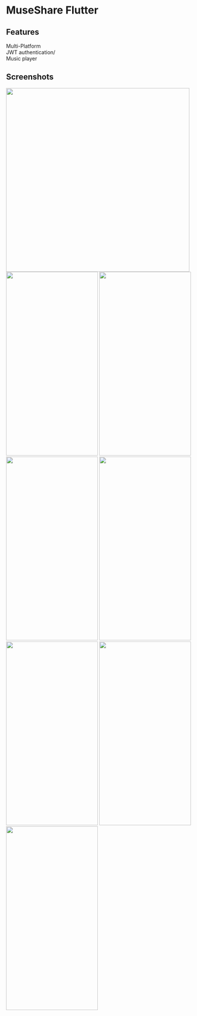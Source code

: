 # MuseShare Flutter

## Features
<dl>
  <dt>Multi-Platform</dt>
   
  <dt>JWT authentication/</dt>

  <dt>Music player</dt>
</dl>

## Screenshots
<img src="https://user-images.githubusercontent.com/69165378/100480825-a7c73000-30f2-11eb-8859-abfaf2ac77e0.jpg" height="500"> <img src="https://user-images.githubusercontent.com/69165378/100480848-ba416980-30f2-11eb-83f7-d8d8a78bcd4d.jpg" width="250" height="500"> <img src="https://user-images.githubusercontent.com/69165378/100481101-73a03f00-30f3-11eb-956a-66daed6dee7b.jpg" width="250" height="500">
<img src="https://user-images.githubusercontent.com/69165378/100480876-cc230c80-30f2-11eb-8c36-35ca7f612249.jpg" width="250" height="500">
<img src="https://user-images.githubusercontent.com/69165378/100480910-e826ae00-30f2-11eb-9508-e0c25afe9c1b.jpg" width="250" height="500"><img src="https://user-images.githubusercontent.com/69165378/100480944-fffe3200-30f2-11eb-8eb7-6dc9692f7c25.jpg" width="250" height="500">
<img src="https://user-images.githubusercontent.com/69165378/100480971-10aea800-30f3-11eb-8131-96acc5e4cc1f.jpg" width="250" height="500"> <img src="https://user-images.githubusercontent.com/69165378/100481022-3e93ec80-30f3-11eb-94b8-5665e0b2552e.jpg" width="250" height="500">
